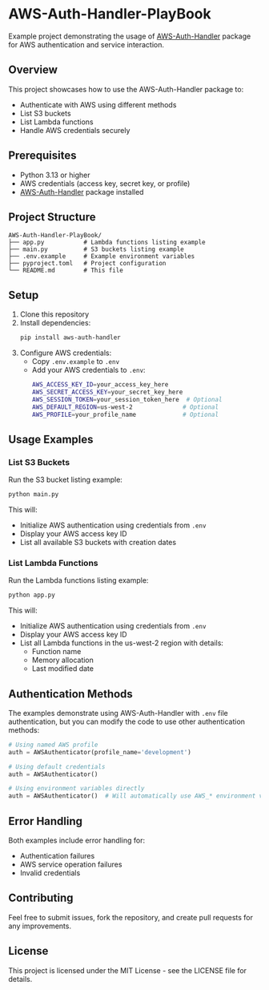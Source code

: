 # AWS-Auth-Handler-PlayBook

Example project demonstrating the usage of [AWS-Auth-Handler](https://github.com/sirrupesh/AWS-Auth-Handler) package for AWS authentication and service interaction.

## Overview

This project showcases how to use the AWS-Auth-Handler package to:
- Authenticate with AWS using different methods
- List S3 buckets
- List Lambda functions
- Handle AWS credentials securely

## Prerequisites

- Python 3.13 or higher
- AWS credentials (access key, secret key, or profile)
- [AWS-Auth-Handler](https://github.com/sirrupesh/AWS-Auth-Handler) package installed

## Project Structure

```
AWS-Auth-Handler-PlayBook/
├── app.py           # Lambda functions listing example
├── main.py          # S3 buckets listing example
├── .env.example     # Example environment variables
├── pyproject.toml   # Project configuration
└── README.md        # This file
```

## Setup

1. Clone this repository
2. Install dependencies:
   ```bash
   pip install aws-auth-handler
   ```
3. Configure AWS credentials:
   - Copy `.env.example` to `.env`
   - Add your AWS credentials to `.env`:
     ```bash
     AWS_ACCESS_KEY_ID=your_access_key_here
     AWS_SECRET_ACCESS_KEY=your_secret_key_here
     AWS_SESSION_TOKEN=your_session_token_here  # Optional
     AWS_DEFAULT_REGION=us-west-2              # Optional
     AWS_PROFILE=your_profile_name             # Optional
     ```

## Usage Examples

### List S3 Buckets

Run the S3 bucket listing example:

```bash
python main.py
```

This will:
- Initialize AWS authentication using credentials from `.env`
- Display your AWS access key ID
- List all available S3 buckets with creation dates

### List Lambda Functions

Run the Lambda functions listing example:

```bash
python app.py
```

This will:
- Initialize AWS authentication using credentials from `.env`
- Display your AWS access key ID
- List all Lambda functions in the us-west-2 region with details:
  - Function name
  - Memory allocation
  - Last modified date

## Authentication Methods

The examples demonstrate using AWS-Auth-Handler with `.env` file authentication, but you can modify the code to use other authentication methods:

```python
# Using named AWS profile
auth = AWSAuthenticator(profile_name='development')

# Using default credentials
auth = AWSAuthenticator()

# Using environment variables directly
auth = AWSAuthenticator()  # Will automatically use AWS_* environment variables
```

## Error Handling

Both examples include error handling for:
- Authentication failures
- AWS service operation failures
- Invalid credentials

## Contributing

Feel free to submit issues, fork the repository, and create pull requests for any improvements.

## License

This project is licensed under the MIT License - see the LICENSE file for details.